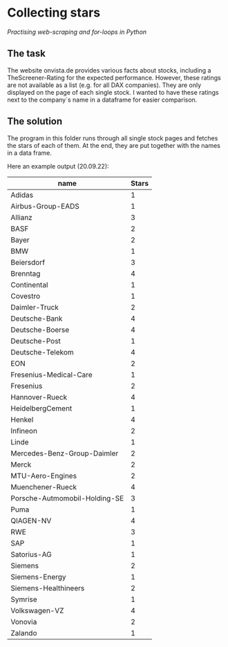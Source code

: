 # Collecting stars
*Practising web-scraping and for-loops in Python*

## The task
The website onvista.de provides various facts about stocks, 
including a TheScreener-Rating for the expected performance.
However, these ratings are not available as a list (e.g. for all 
DAX companies). They are only displayed on the page of each single stock.
I wanted to have these ratings next to the company´s name in a dataframe 
for easier comparison. 

## The solution
The program in this folder runs through all single stock pages
and fetches the stars of each of them. At the end, they are put together
with the names in a data frame.

Here an example output (20.09.22):

| name                          | Stars |
|-------------------------------|-------|
| Adidas                        | 1     |
| Airbus-Group-EADS             | 1     |
| Allianz                       | 3     |
| BASF                          | 2     |
| Bayer                         | 2     |
| BMW                           | 1     |
| Beiersdorf                    | 3     |
| Brenntag                      | 4     |
| Continental                   | 1     |
| Covestro                      | 1     |
| Daimler-Truck                 | 2     |
| Deutsche-Bank                 | 4     |
| Deutsche-Boerse               | 4     |
| Deutsche-Post                 | 1     |
| Deutsche-Telekom              | 4     |
| EON                           | 2     |
| Fresenius-Medical-Care        | 1     |
| Fresenius                     | 2     |
| Hannover-Rueck                | 4     |
| HeidelbergCement              | 1     |
| Henkel                        | 4     |
| Infineon                      | 2     |
| Linde                         | 1     |
| Mercedes-Benz-Group-Daimler   | 2     |
| Merck                         | 2     |
| MTU-Aero-Engines              | 2     |
| Muenchener-Rueck              | 4     |
| Porsche-Autmomobil-Holding-SE | 3     |
| Puma                          | 1     |
| QIAGEN-NV                     | 4     |
| RWE                           | 3     |
| SAP                           | 1     |
| Satorius-AG                   | 1     |
| Siemens                       | 2     |
| Siemens-Energy                | 1     |
| Siemens-Healthineers          | 2     |
| Symrise                       | 1     |
| Volkswagen-VZ                 | 4     |
| Vonovia                       | 2     |
| Zalando                       | 1     |

